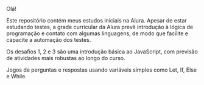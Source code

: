 Olá! 

Este repositório contém meus estudos iniciais na Alura. Apesar de estar estudando testes, a grade curricular da Alura prevê introdução à lógica de programação e contato com algumas linguagens, de modo que facilite e capacite a automação dos testes.

Os desafios 1, 2 e 3 são uma introdução básica ao JavaScript, com previsão de atividades mais robustas ao longo do curso.

Jogos de perguntas e respostas usando variáveis simples como Let, If, Else e While.



   

